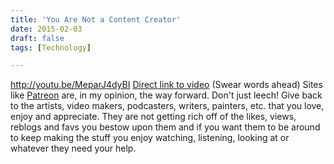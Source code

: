 ```yaml
---
title: 'You Are Not a Content Creator'
date: 2015-02-03
draft: false
tags: [Technology]

---
```


http://youtu.be/MeparJ4dyBI [Direct link to video](http://youtu.be/MeparJ4dyBI) (Swear words ahead) Sites like [Patreon](http://patreon.com/ichris) are, in my opinion, the way forward. Don't just leech! Give back to the artists, video makers, podcasters, writers, painters, etc. that you love, enjoy and appreciate. They are not getting rich off of the likes, views, reblogs and favs you bestow upon them and if you want them to be around to keep making the stuff you enjoy watching, listening, looking at or whatever they need your help.